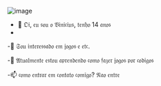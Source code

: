 ![image](https://github.com/vinizinhosuculento/vinizinhosuculento/assets/147394792/4b387e9b-27b0-411f-9f73-6245072b04cc)
- 👋 𝔒𝔦, 𝔢𝔲 𝔰𝔬𝔲 𝔬 𝔙𝔦𝔫𝔦𝔠𝔦𝔲𝔰, 𝔱𝔢𝔫𝔥𝔬 14 𝔞𝔫𝔬𝔰
- 
-👀 𝔖𝔬𝔲 𝔦𝔫𝔱𝔢𝔯𝔢𝔰𝔰𝔞𝔡𝔬 𝔢𝔪 𝔧𝔬𝔤𝔬𝔰 𝔢 𝔢𝔱𝔠.

-🌱 𝔄𝔱𝔲𝔞𝔩𝔪𝔢𝔫𝔱𝔢 𝔢𝔰𝔱𝔬𝔲 𝔞𝔭𝔯𝔢𝔫𝔡𝔢𝔫𝔡𝔬 𝔠𝔬𝔪𝔬 𝔣𝔞𝔷𝔢𝔯 𝔧𝔬𝔤𝔬𝔰 𝔭𝔬𝔯 𝔠𝔬𝔡𝔦𝔤𝔬𝔰

-📫 𝔠𝔬𝔪𝔬 𝔢𝔫𝔱𝔯𝔞𝔯 𝔢𝔪 𝔠𝔬𝔫𝔱𝔞𝔱𝔬 𝔠𝔬𝔪𝔦𝔤𝔬? 𝔑𝔞𝔬 𝔢𝔫𝔱𝔯𝔢

<!---
vinizinhosuculento/vinizinhosuculento is a ✨ special ✨ repository because its `README.md` (this file) appears on your GitHub profile.
You can click the Preview link to take a look at your changes.
--->
